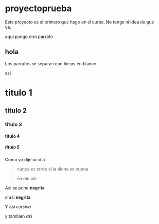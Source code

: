 # proyectoprueba
Este proyecto es el primero que hago en el curso. No tengo ni idea de que va.

aqui pongo otro párrafo

## hola


Los parrafos se separan con lineas en blanco

asi

# titulo 1

## titulo 2

### titulo 3

#### titulo 4
##### titulo 5

Como yo dije un día

> nunca es tarde si la dicha es buena

> ea ole ole

Asi se pone **negrita**

o así __negrita__

Y así *cursiva*

y tambien _asi_
